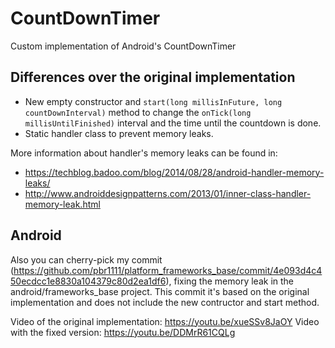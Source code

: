 # CountDownTimer
Custom implementation of Android's CountDownTimer 

## Differences over the original implementation
* New empty constructor and `start(long millisInFuture, long countDownInterval)` method to change the `onTick(long millisUntilFinished)` interval and the time until the countdown is done. 
* Static handler class to prevent memory leaks. 

More information about handler's memory leaks can be found in:
- https://techblog.badoo.com/blog/2014/08/28/android-handler-memory-leaks/
- http://www.androiddesignpatterns.com/2013/01/inner-class-handler-memory-leak.html


## Android 
Also you can cherry-pick my commit (https://github.com/pbr1111/platform_frameworks_base/commit/4e093d4c450ecdcc1e8830a104379c80d2ea1df6), fixing the memory leak in the android/frameworks_base project. This commit it's based on the original implementation and does not include the new contructor and start method. 

Video of the original implementation: https://youtu.be/xueSSv8JaOY
Video with the fixed version: https://youtu.be/DDMrR61CQLg

